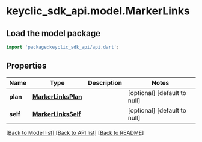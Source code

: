 # keyclic_sdk_api.model.MarkerLinks

## Load the model package
```dart
import 'package:keyclic_sdk_api/api.dart';
```

## Properties
Name | Type | Description | Notes
------------ | ------------- | ------------- | -------------
**plan** | [**MarkerLinksPlan**](MarkerLinksPlan.md) |  | [optional] [default to null]
**self** | [**MarkerLinksSelf**](MarkerLinksSelf.md) |  | [optional] [default to null]

[[Back to Model list]](../README.md#documentation-for-models) [[Back to API list]](../README.md#documentation-for-api-endpoints) [[Back to README]](../README.md)


